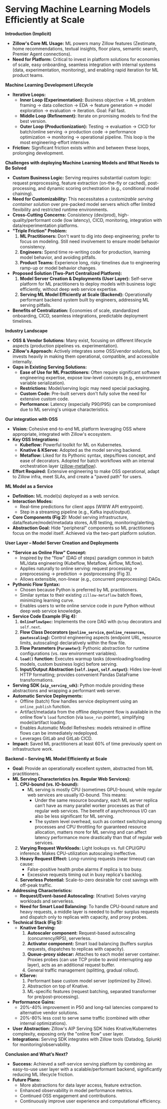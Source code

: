 # Serving Machine Learning Models Efficiently at Scale

**Introduction (Implicit)**

*   **Zillow's Core ML Usage:** ML powers many Zillow features (Zestimate, home recommendations, textual insights, floor plans, semantic search, Premier Agent connections).
*   **Need for Platform:** Critical to invest in platform solutions for economies of scale, easy onboarding, seamless integration with internal systems (data, experimentation, monitoring), and enabling rapid iteration for ML product teams.

**Machine Learning Development Lifecycle**

*   **Iterative Loops:**
    *   **Inner Loop (Experimentation):** Business objective -> ML problem framing -> data collection -> EDA -> feature generation -> model exploration -> evaluation -> iteration. Goal: Fail fast.
    *   **Middle Loop (Refinement):** Iterate on promising models to find the best version.
    *   **Outer Loop (Productionization):** Testing -> evaluation -> CICD for batch/online serving -> production code -> performance optimization -> monitoring -> operational pipeline. This loop is the most engineering-effort intensive.
*   **Friction:** Significant friction exists within and between these loops, prolonging development.

**Challenges with deploying Machine Learning Models and What Needs to Be Solved**

*   **Custom Business Logic:** Serving requires substantial custom logic: request preprocessing, feature extraction (on-the-fly or cached), post-processing, and dynamic scoring orchestration (e.g., conditional model chaining).
*   **Need for Customizability:** This necessitates a *customizable serving container solution* over pre-packed model servers which offer limited flexibility and restricted runtime environments.
*   **Cross-Cutting Concerns:** Consistency (dev/prod), high-quality/performant code (low latency), CICD, monitoring, integration with data/experimentation platforms.
*   **"Triple Friction" Problem:**
    1.  **ML Practitioners:** Don't want to dig into deep engineering; prefer to focus on modeling. Still need involvement to ensure model behavior consistency.
    2.  **Engineers:** Spend time re-writing code for production, learning model behavior, and avoiding pitfalls.
    3.  **Product Teams:** Experience long, risky timelines due to engineering ramp-up or model behavior changes.
*   **Proposed Solution (Two-Part Centralized Platform):**
    1.  **Model Server Creation & Deployments (User Layer):** Self-serve platform for ML practitioners to deploy models with business logic efficiently, without deep web service expertise.
    2.  **Serving ML Model Efficiently at Scale (Backend):** Operationally performant backend system built by engineers, addressing ML serving pitfalls.
*   **Benefits of Centralization:** Economies of scale, standardized onboarding, CICD, seamless integrations, predictable deployment timelines.

**Industry Landscape**

*   **OSS & Vendor Solutions:** Many exist, focusing on different lifecycle aspects (production pipelines vs. experimentation).
*   **Zillow's Approach:** Actively integrates some OSS/vendor solutions, but invests heavily in making them operational, compatible, and accessible internally.
*   **Gaps in Existing Serving Solutions:**
    *   **Ease of Use for ML Practitioners:** Often require significant software engineering expertise, expose low-level concepts (e.g., environment variable serialization).
    *   **Restrictions:** Model/serving logic may need special packaging.
    *   **Custom Code:** Pre-built servers don't fully solve the need for extensive custom code.
    *   **Performance:** Latency (especially P90/P95) can be compromised due to ML serving's unique characteristics.

**Our integration with OSS**

*   **Vision:** Cohesive end-to-end ML platform leveraging OSS where appropriate, integrated with Zillow's ecosystem.
*   **Key OSS Integrations:**
    *   **Kubeflow:** Powerful toolkit for ML on Kubernetes.
    *   **Knative & KServe:** Adopted as the model serving backend.
    *   **Metaflow:** Liked for its Pythonic syntax, steps/flows concept, and ease of decorators. Adopted for batch workflows with an internal orchestration layer ([zillow-metaflow](https://github.com/zillow/metaflow)).
*   **Effort Required:** Extensive engineering to make OSS operational, adapt to Zillow infra, meet SLAs, and create a "paved path" for users.

**ML Model as a Service**

*   **Definition:** ML model(s) deployed as a web service.
*   **Interaction Modes:**
    *   Real-time predictions for client apps (WWW API entrypoint).
    *   Step in a streaming pipeline (e.g., Kafka input/output).
*   **Core Components (Fig 2):** Model serving infrastructure, data/feature/model/metadata stores, A/B testing, monitoring/alerting.
*   **Abstraction Goal:** Hide "peripheral" components so ML practitioners focus on the model itself. Achieved via the two-part platform solution.

**User Layer – Model Server Creation and Deployments**

*   **"Service as Online Flow" Concept:**
    *   Inspired by the "flow" (DAG of steps) paradigm common in batch ML/data engineering (Kubeflow, Metaflow, Airflow, MLflow).
    *   Applies naturally to online serving: request processing -> preprocessing -> prediction -> postprocessing (Fig 3).
    *   Allows extensible, non-linear (e.g., concurrent preprocessing) DAGs.
*   **Pythonic Flow Syntax:**
    *   Chosen because Python is preferred by ML practitioners.
    *   Similar syntax to their existing `zillow-metaflow` batch flows, minimizing learning curve.
    *   Enables users to write online service code in pure Python without deep web service knowledge.
*   **Service Code Example (Fig 4):**
    1.  **`OnlineFlowSpec`:** Implements the core DAG with `@step` decorators and `self.next`.
    2.  **Flow Class Decorators (`@online_service`, `@online_resources`, `@autoscaling`):** Control engineering aspects (endpoint URL, resource limits, autoscaling) declaratively within the flow file.
    3.  **Flow Parameters (`Parameter`):** Pythonic abstraction for runtime configurations (vs. raw environment variables).
    4.  **`load()` function:** Executes warmup tasks (downloading/loading models, custom business logic) before serving.
    5.  **Input/Output Abstraction (`self.input`, `self.output`):** Hides low-level HTTP formatting; provides convenient Pandas DataFrame transformations.
*   **Serving SDK (`aip_serving_sdk`):** Python module providing these abstractions and wrapping a performant web server.
*   **Automatic Service Deployments:**
    *   Offline (batch) flow handles service deployment using an `online_publish` function.
    *   Artifact/metadata from the offline deployment flow is available in the online flow's `load` function (via `base_run` pointer), simplifying model/artifact loading.
    *   Enables Automatic Model Refreshes: models retrained in offline flows can be immediately redeployed.
    *   Leverages GitLab and GitLab CICD.
*   **Impact:** Saved ML practitioners at least 60% of time previously spent on infrastructure work.

**Backend – Serving ML Model Efficiently at Scale**

*   **Goal:** Provide an operationally excellent system, abstracted from ML practitioners.
*   **ML Serving Characteristics (vs. Regular Web Services):**
    1.  **CPU-bound (vs. IO-bound):**
        *   ML serving is mostly CPU (sometimes GPU)-bound, while regular web services are usually IO-bound. This means:
            *   Under the same resource boundary, each ML server replica can’t have as many parallel worker processes as that of regular web services. The benefit of asynchronous I/O can also be less significant for ML serving.
            *   The system level overhead, such as context switching among processes and CPU throttling for guaranteed resource allocation, matters more for ML serving and can affect latency performance more drastically than that of regular web services.
    2.  **Varying Request Workloads:** Light lookups vs. full CPU/GPU inference. Makes CPU-utilization autoscaling ineffective.
    3.  **Heavy Request Effect:** Long-running requests (near timeout) can cause:
        *   False-positive health probe alarms if replica is too busy.
        *   Excessive requests timing out in busy replica's backlog.
    4.  **Serverless Potential:** Scale-to-zero desirable for cost savings with off-peak traffic.
*   **Addressing Characteristics:**
    *   **Request/Event-based Autoscaling:** (Knative) Solves varying workloads and serverless.
    *   **Need for Smart Load Balancing:** To handle CPU-bound nature and heavy requests, a middle layer is needed to buffer surplus requests and dispatch only to replicas with capacity, and proxy probes.
*   **Technical Stack (Fig 5):**
    *   **Knative Serving:**
        1.  **Autoscaler component:** Request-based autoscaling (concurrency/RPS), serverless.
        2.  **Activator component:** Smart load balancing (buffers surplus requests, dispatches to replicas with capacity).
        3.  **Queue-proxy sidecar:** Attaches to each model server container. Proxies probes (can use TCP probe to avoid interrupting app layer), acts as an additional request buffer.
        4.  General traffic management (splitting, gradual rollout).
    *   **KServe:**
        1.  Performant base custom model server (optimized by Zillow).
        2.  Abstraction on top of Knative.
        3.  ML-specific features (request batching, separated transformer for pre/post-processing).
*   **Performance Gains:**
    *   20%-40% improvement in P50 and long-tail latencies compared to alternative vendor solutions.
    *   20%-80% less cost to serve same traffic (combined with other internal optimizations).
*   **User Abstraction:** Zillow's AIP Serving SDK hides Knative/Kubernetes complexity, exposing only the "online flow" user layer.
*   **Integrations:** Serving SDK integrates with Zillow tools (Datadog, Splunk) for monitoring/observability.

**Conclusion and What’s Next?**

*   **Success:** Achieved a self-service serving platform by combining an easy-to-use user layer with a scalable/performant backend, significantly reducing ML lifecycle friction.
*   **Future Plans:**
    *   More abstractions for data layer access, feature extraction.
    *   Enhanced observability in model performance metrics.
    *   Continued OSS engagement and contributions.
    *   Continuously improve user experience and computational efficiency.